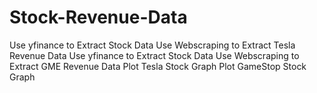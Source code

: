 # Stock-Revenue-Data
Use yfinance to Extract Stock Data
Use Webscraping to Extract Tesla Revenue Data
Use yfinance to Extract Stock Data
Use Webscraping to Extract GME Revenue Data
Plot Tesla Stock Graph
Plot GameStop Stock Graph
